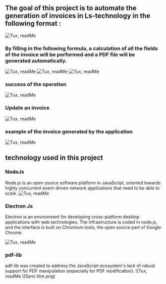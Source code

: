 ## The goal of this project is to automate the generation of invoices in Ls-technology in the following format : 

![Tux, readMe ](Nora_readMe7.png)




### By filling in the following formula, a calculation of all the fields of the invoice will be performed and a PDF file will be generated automatically. 

![Tux, readMe ](Nora_readMe1.png)
![Tux, readMe ](Nora_readMe2.png)
![Tux, readMe ](Nora_readMe3.png)

### success of the operation
![Tux, readMe ](Nora_readMe5.png)






### Update an invoice
![Tux, readMe ](Nora_readMe4.png)


### example of the invoice generated by the application



![Tux, readMe ](Nora_readMe6.png)


##  technology used in this project

### NodeJs

Node.js is an open source software platform in JavaScript, oriented towards highly concurrent event-driven network applications that need to be able to scale. 
![Tux, readMe ](640px-Node.js_logo.svg.png)

### Electron Js

Electron is an environment for developing cross-platform desktop applications with web technologies. The infrastructure is coded in node.js, and the interface is built on Chromium tools, the open source part of Google Chrome.

![Tux, readMe ](Electron_Software_Framework_Logo.svg.png)


### pdf-lib
pdf-lib was created to address the JavaScript ecosystem's lack of robust support for PDF manipulation (especially for PDF modification).
![Tux, readMe ](Sans titre.png)


